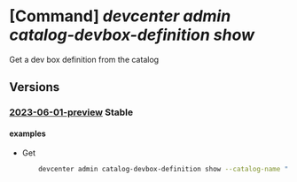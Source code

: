 # [Command] _devcenter admin catalog-devbox-definition show_

Get a dev box definition from the catalog

## Versions

### [2023-06-01-preview](/Resources/mgmt-plane/L3N1YnNjcmlwdGlvbnMve30vcmVzb3VyY2Vncm91cHMve30vcHJvdmlkZXJzL21pY3Jvc29mdC5kZXZjZW50ZXIvZGV2Y2VudGVycy97fS9jYXRhbG9ncy97fS9kZXZib3hkZWZpbml0aW9ucy97fQ==/2023-06-01-preview.xml) **Stable**

<!-- mgmt-plane /subscriptions/{}/resourcegroups/{}/providers/microsoft.devcenter/devcenters/{}/catalogs/{}/devboxdefinitions/{} 2023-06-01-preview -->

#### examples

- Get
    ```bash
        devcenter admin catalog-devbox-definition show --catalog-name "CentralCatalog" -devbox-definition-name "devBoxDef" --dev-center-name "Contoso" --resource-group "rg1"
    ```
